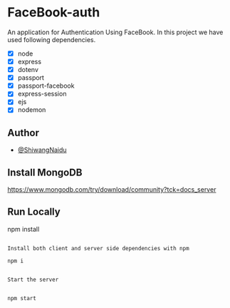 # FaceBook-auth
An application for Authentication Using FaceBook.
In this project we have used following dependencies.

- [x] node 
- [x] express
- [x] dotenv
- [x] passport
- [x] passport-facebook
- [x] express-session
- [x] ejs
- [x] nodemon

## Author

- [@ShiwangNaidu](https://www.github.com/ShiwangNaidu)


## Install MongoDB

https://www.mongodb.com/try/download/community?tck=docs_server


## Run Locally


npm install

```

Install both client and server side dependencies with npm 

npm i


Start the server


npm start

```
